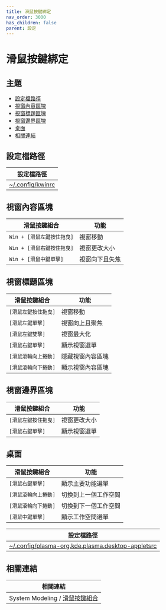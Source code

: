 ```yaml
---
title: 滑鼠按鍵綁定
nav_order: 3000
has_children: false
parent: 設定
---
```



# 滑鼠按鍵綁定


## 主題

* [設定檔路徑](#設定檔路徑)
* [視窗內容區塊](#視窗內容區塊)
* [視窗標題區塊](#視窗標題區塊)
* [視窗邊界區塊](#視窗邊界區塊)
* [桌面](#桌面)
* [相關連結](#相關連結)




## 設定檔路徑

| 設定檔路徑 |
| ----------- |
| [~/.config/kwinrc](https://github.com/samwhelp/fedora-kde-plasma-adjustment/blob/main/prototype/main/kde-config/locale/en_us/Breeze-Dark/asset/overlay/etc/skel/.config/kwinrc#L43-L48) |




## 視窗內容區塊

| 滑鼠按鍵組合                |  功能                 |
| --------------------------- | --------------------- |
| `Win + [滑鼠左鍵按住拖曳]`  | 視窗移動              |
| `Win + [滑鼠右鍵按住拖曳]`  | 視窗更改大小          |
| `Win + [滑鼠中鍵單擊]`      | 視窗向下且失焦        |


## 視窗標題區塊

| 滑鼠按鍵組合                |  功能                 |
| --------------------------- | --------------------- |
| `[滑鼠左鍵按住拖曳]`        | 視窗移動              |
| `[滑鼠左鍵單擊]`            | 視窗向上且聚焦        |
| `[滑鼠左鍵雙擊]`            | 視窗最大化            |
| `[滑鼠右鍵單擊]`            | 顯示視窗選單          |
| `[滑鼠滾輪向上捲動]`        | 隱藏視窗內容區塊      |
| `[滑鼠滾輪向下捲動]`        | 顯示視窗內容區塊      |


## 視窗邊界區塊

| 滑鼠按鍵組合                |  功能                 |
| --------------------------- | --------------------- |
| `[滑鼠左鍵按住拖曳]`        | 視窗更改大小          |
| `[滑鼠右鍵單擊]`            | 顯示視窗選單          |


## 桌面

| 滑鼠按鍵組合                |  功能                 |
| --------------------------- | --------------------- |
| `[滑鼠右鍵單擊]`            | 顯示主要功能選單      |
| `[滑鼠滾輪向上捲動]`        | 切換到上一個工作空間  |
| `[滑鼠滾輪向下捲動]`        | 切換到下一個工作空間  |
| `[滑鼠中鍵單擊]`            | 顯示工作空間選單      |


| 設定檔路徑 |
| ----------- |
| [~/.config/plasma-org.kde.plasma.desktop-appletsrc](https://github.com/samwhelp/fedora-kde-plasma-adjustment/blob/main/prototype/main/kde-config/locale/en_us/Breeze-Dark/asset/overlay/etc/skel/.config/plasma-org.kde.plasma.desktop-appletsrc#L1-L6) |




## 相關連結

| 相關連結 |
| ------- |
| System Modeling / [滑鼠按鍵組合](https://samwhelp.github.io/system-modeling/read/zh_tw/spec-mousebind-common) |
